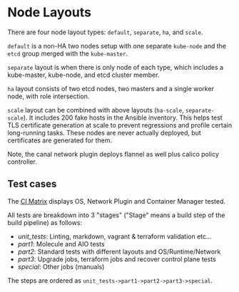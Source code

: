 # Node Layouts

There are four node layout types: `default`, `separate`, `ha`, and `scale`.

`default` is a non-HA two nodes setup with one separate `kube-node`
and the `etcd` group merged with the `kube-master`.

`separate` layout is when there is only node of each type, which includes
 a kube-master, kube-node, and etcd cluster member.

`ha` layout consists of two etcd nodes, two masters and a single worker node,
with role intersection.

`scale` layout can be combined with above layouts (`ha-scale`, `separate-scale`). It includes 200 fake hosts
in the Ansible inventory. This helps test TLS certificate generation at scale
to prevent regressions and profile certain long-running tasks. These nodes are
never actually deployed, but certificates are generated for them.

Note, the canal network plugin deploys flannel as well plus calico policy controller.

## Test cases

The [CI Matrix](/docs/ci.md) displays OS, Network Plugin and Container Manager tested.

All tests are breakdown into 3 "stages" ("Stage" means a build step of the build pipeline) as follows:

- _unit_tests_: Linting, markdown, vagrant & terraform validation etc...
- _part1_: Molecule and AIO tests
- _part2_: Standard tests with different layouts and OS/Runtime/Network
- _part3_: Upgrade jobs, terraform jobs and recover control plane tests
- _special_: Other jobs (manuals)

The steps are ordered as `unit_tests->part1->part2->part3->special`.

